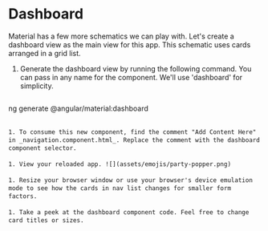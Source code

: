 # Dashboard

Material has a few more schematics we can play with. Let's create a dashboard view as the main view for this app. This schematic uses cards arranged in a grid list.

1. Generate the dashboard view by running the following command. You can pass in any name for the component. We'll use 'dashboard' for simplicity.

   ```sh
ng generate @angular/material:dashboard <component-name>
   ```

1. To consume this new component, find the comment "Add Content Here" in _navigation.component.html_. Replace the comment with the dashboard component selector.

1. View your reloaded app. ![](assets/emojis/party-popper.png)

1. Resize your browser window or use your browser's device emulation mode to see how the cards in nav list changes for smaller form factors.

1. Take a peek at the dashboard component code. Feel free to change card titles or sizes.
